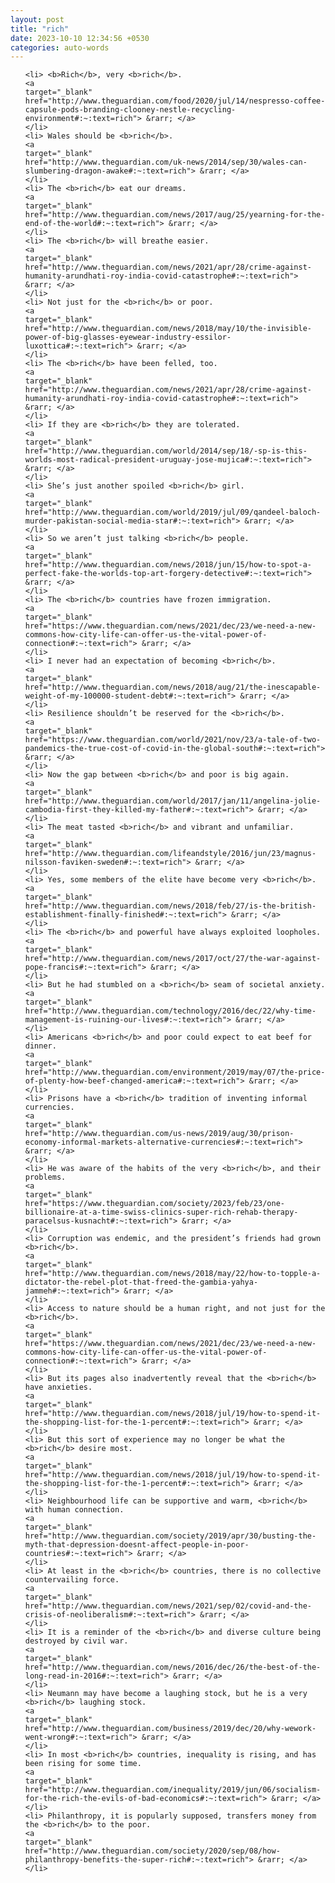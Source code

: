 ```yaml
---
layout: post
title: "rich"
date: 2023-10-10 12:34:56 +0530
categories: auto-words
---
```

<ol>

    <li> <b>Rich</b>, very <b>rich</b>.
    <a 
    target="_blank" 
    href="http://www.theguardian.com/food/2020/jul/14/nespresso-coffee-capsule-pods-branding-clooney-nestle-recycling-environment#:~:text=rich"> &rarr; </a>
    </li>
    <li> Wales should be <b>rich</b>.
    <a 
    target="_blank" 
    href="http://www.theguardian.com/uk-news/2014/sep/30/wales-can-slumbering-dragon-awake#:~:text=rich"> &rarr; </a>
    </li>
    <li> The <b>rich</b> eat our dreams.
    <a 
    target="_blank" 
    href="http://www.theguardian.com/news/2017/aug/25/yearning-for-the-end-of-the-world#:~:text=rich"> &rarr; </a>
    </li>
    <li> The <b>rich</b> will breathe easier.
    <a 
    target="_blank" 
    href="http://www.theguardian.com/news/2021/apr/28/crime-against-humanity-arundhati-roy-india-covid-catastrophe#:~:text=rich"> &rarr; </a>
    </li>
    <li> Not just for the <b>rich</b> or poor.
    <a 
    target="_blank" 
    href="http://www.theguardian.com/news/2018/may/10/the-invisible-power-of-big-glasses-eyewear-industry-essilor-luxottica#:~:text=rich"> &rarr; </a>
    </li>
    <li> The <b>rich</b> have been felled, too.
    <a 
    target="_blank" 
    href="http://www.theguardian.com/news/2021/apr/28/crime-against-humanity-arundhati-roy-india-covid-catastrophe#:~:text=rich"> &rarr; </a>
    </li>
    <li> If they are <b>rich</b> they are tolerated.
    <a 
    target="_blank" 
    href="http://www.theguardian.com/world/2014/sep/18/-sp-is-this-worlds-most-radical-president-uruguay-jose-mujica#:~:text=rich"> &rarr; </a>
    </li>
    <li> She’s just another spoiled <b>rich</b> girl.
    <a 
    target="_blank" 
    href="http://www.theguardian.com/world/2019/jul/09/qandeel-baloch-murder-pakistan-social-media-star#:~:text=rich"> &rarr; </a>
    </li>
    <li> So we aren’t just talking <b>rich</b> people.
    <a 
    target="_blank" 
    href="http://www.theguardian.com/news/2018/jun/15/how-to-spot-a-perfect-fake-the-worlds-top-art-forgery-detective#:~:text=rich"> &rarr; </a>
    </li>
    <li> The <b>rich</b> countries have frozen immigration.
    <a 
    target="_blank" 
    href="https://www.theguardian.com/news/2021/dec/23/we-need-a-new-commons-how-city-life-can-offer-us-the-vital-power-of-connection#:~:text=rich"> &rarr; </a>
    </li>
    <li> I never had an expectation of becoming <b>rich</b>.
    <a 
    target="_blank" 
    href="http://www.theguardian.com/news/2018/aug/21/the-inescapable-weight-of-my-100000-student-debt#:~:text=rich"> &rarr; </a>
    </li>
    <li> Resilience shouldn’t be reserved for the <b>rich</b>.
    <a 
    target="_blank" 
    href="https://www.theguardian.com/world/2021/nov/23/a-tale-of-two-pandemics-the-true-cost-of-covid-in-the-global-south#:~:text=rich"> &rarr; </a>
    </li>
    <li> Now the gap between <b>rich</b> and poor is big again.
    <a 
    target="_blank" 
    href="http://www.theguardian.com/world/2017/jan/11/angelina-jolie-cambodia-first-they-killed-my-father#:~:text=rich"> &rarr; </a>
    </li>
    <li> The meat tasted <b>rich</b> and vibrant and unfamiliar.
    <a 
    target="_blank" 
    href="http://www.theguardian.com/lifeandstyle/2016/jun/23/magnus-nilsson-faviken-sweden#:~:text=rich"> &rarr; </a>
    </li>
    <li> Yes, some members of the elite have become very <b>rich</b>.
    <a 
    target="_blank" 
    href="http://www.theguardian.com/news/2018/feb/27/is-the-british-establishment-finally-finished#:~:text=rich"> &rarr; </a>
    </li>
    <li> The <b>rich</b> and powerful have always exploited loopholes.
    <a 
    target="_blank" 
    href="http://www.theguardian.com/news/2017/oct/27/the-war-against-pope-francis#:~:text=rich"> &rarr; </a>
    </li>
    <li> But he had stumbled on a <b>rich</b> seam of societal anxiety.
    <a 
    target="_blank" 
    href="http://www.theguardian.com/technology/2016/dec/22/why-time-management-is-ruining-our-lives#:~:text=rich"> &rarr; </a>
    </li>
    <li> Americans <b>rich</b> and poor could expect to eat beef for dinner.
    <a 
    target="_blank" 
    href="http://www.theguardian.com/environment/2019/may/07/the-price-of-plenty-how-beef-changed-america#:~:text=rich"> &rarr; </a>
    </li>
    <li> Prisons have a <b>rich</b> tradition of inventing informal currencies.
    <a 
    target="_blank" 
    href="http://www.theguardian.com/us-news/2019/aug/30/prison-economy-informal-markets-alternative-currencies#:~:text=rich"> &rarr; </a>
    </li>
    <li> He was aware of the habits of the very <b>rich</b>, and their problems.
    <a 
    target="_blank" 
    href="https://www.theguardian.com/society/2023/feb/23/one-billionaire-at-a-time-swiss-clinics-super-rich-rehab-therapy-paracelsus-kusnacht#:~:text=rich"> &rarr; </a>
    </li>
    <li> Corruption was endemic, and the president’s friends had grown <b>rich</b>.
    <a 
    target="_blank" 
    href="http://www.theguardian.com/news/2018/may/22/how-to-topple-a-dictator-the-rebel-plot-that-freed-the-gambia-yahya-jammeh#:~:text=rich"> &rarr; </a>
    </li>
    <li> Access to nature should be a human right, and not just for the <b>rich</b>.
    <a 
    target="_blank" 
    href="https://www.theguardian.com/news/2021/dec/23/we-need-a-new-commons-how-city-life-can-offer-us-the-vital-power-of-connection#:~:text=rich"> &rarr; </a>
    </li>
    <li> But its pages also inadvertently reveal that the <b>rich</b> have anxieties.
    <a 
    target="_blank" 
    href="http://www.theguardian.com/news/2018/jul/19/how-to-spend-it-the-shopping-list-for-the-1-percent#:~:text=rich"> &rarr; </a>
    </li>
    <li> But this sort of experience may no longer be what the <b>rich</b> desire most.
    <a 
    target="_blank" 
    href="http://www.theguardian.com/news/2018/jul/19/how-to-spend-it-the-shopping-list-for-the-1-percent#:~:text=rich"> &rarr; </a>
    </li>
    <li> Neighbourhood life can be supportive and warm, <b>rich</b> with human connection.
    <a 
    target="_blank" 
    href="http://www.theguardian.com/society/2019/apr/30/busting-the-myth-that-depression-doesnt-affect-people-in-poor-countries#:~:text=rich"> &rarr; </a>
    </li>
    <li> At least in the <b>rich</b> countries, there is no collective countervailing force.
    <a 
    target="_blank" 
    href="http://www.theguardian.com/news/2021/sep/02/covid-and-the-crisis-of-neoliberalism#:~:text=rich"> &rarr; </a>
    </li>
    <li> It is a reminder of the <b>rich</b> and diverse culture being destroyed by civil war.
    <a 
    target="_blank" 
    href="http://www.theguardian.com/news/2016/dec/26/the-best-of-the-long-read-in-2016#:~:text=rich"> &rarr; </a>
    </li>
    <li> Neumann may have become a laughing stock, but he is a very <b>rich</b> laughing stock.
    <a 
    target="_blank" 
    href="http://www.theguardian.com/business/2019/dec/20/why-wework-went-wrong#:~:text=rich"> &rarr; </a>
    </li>
    <li> In most <b>rich</b> countries, inequality is rising, and has been rising for some time.
    <a 
    target="_blank" 
    href="http://www.theguardian.com/inequality/2019/jun/06/socialism-for-the-rich-the-evils-of-bad-economics#:~:text=rich"> &rarr; </a>
    </li>
    <li> Philanthropy, it is popularly supposed, transfers money from the <b>rich</b> to the poor.
    <a 
    target="_blank" 
    href="http://www.theguardian.com/society/2020/sep/08/how-philanthropy-benefits-the-super-rich#:~:text=rich"> &rarr; </a>
    </li>